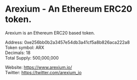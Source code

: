 # Arexium - An Ethereum ERC20 token.

Arexium is an Ethereum ERC20 based token. 

Address: 0xe256bb0b2a3457e54db3a41cf5a8b826aca222a8  
Token symbol: ARX  
Decimals: 18  
Total Supply: 500,000,000  

Website: https://www.arexium.io/  
Twitter: https://twitter.com/arexium_io
